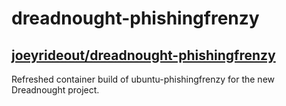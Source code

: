 # dreadnought-phishingfrenzy
## [joeyrideout/dreadnought-phishingfrenzy](https://hub.docker.com/r/joeyrideout/dreadnought-phishingfrenzy/)
Refreshed container build of ubuntu-phishingfrenzy for the new Dreadnought project.
